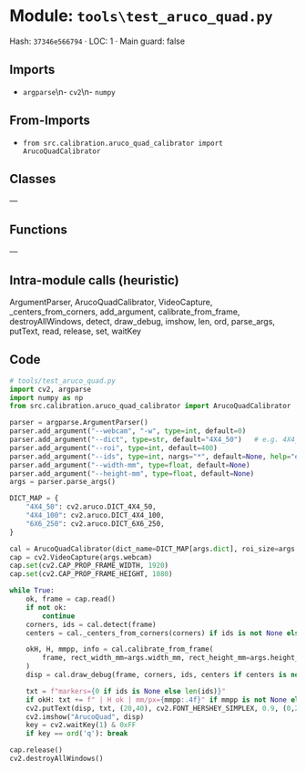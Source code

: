 # Module: `tools\test_aruco_quad.py`
Hash: `37346e566794` · LOC: 1 · Main guard: false

## Imports
- `argparse`\n- `cv2`\n- `numpy`

## From-Imports
- `from src.calibration.aruco_quad_calibrator import ArucoQuadCalibrator`

## Classes
—

## Functions
—

## Intra-module calls (heuristic)
ArgumentParser, ArucoQuadCalibrator, VideoCapture, _centers_from_corners, add_argument, calibrate_from_frame, destroyAllWindows, detect, draw_debug, imshow, len, ord, parse_args, putText, read, release, set, waitKey

## Code
```python
# tools/test_aruco_quad.py
import cv2, argparse
import numpy as np
from src.calibration.aruco_quad_calibrator import ArucoQuadCalibrator

parser = argparse.ArgumentParser()
parser.add_argument("--webcam", "-w", type=int, default=0)
parser.add_argument("--dict", type=str, default="4X4_50")   # e.g. 4X4_50, 6X6_250
parser.add_argument("--roi", type=int, default=400)
parser.add_argument("--ids", type=int, nargs="*", default=None, help="expected 4 ids, e.g., --ids 0 1 2 3")
parser.add_argument("--width-mm", type=float, default=None)
parser.add_argument("--height-mm", type=float, default=None)
args = parser.parse_args()

DICT_MAP = {
    "4X4_50": cv2.aruco.DICT_4X4_50,
    "4X4_100": cv2.aruco.DICT_4X4_100,
    "6X6_250": cv2.aruco.DICT_6X6_250,
}

cal = ArucoQuadCalibrator(dict_name=DICT_MAP[args.dict], roi_size=args.roi, expected_ids=args.ids, debug=True)
cap = cv2.VideoCapture(args.webcam)
cap.set(cv2.CAP_PROP_FRAME_WIDTH, 1920)
cap.set(cv2.CAP_PROP_FRAME_HEIGHT, 1080)

while True:
    ok, frame = cap.read()
    if not ok:
        continue
    corners, ids = cal.detect(frame)
    centers = cal._centers_from_corners(corners) if ids is not None else None

    okH, H, mmpp, info = cal.calibrate_from_frame(
        frame, rect_width_mm=args.width_mm, rect_height_mm=args.height_mm
    )
    disp = cal.draw_debug(frame, corners, ids, centers if centers is not None else None, H if okH else None)

    txt = f"markers={0 if ids is None else len(ids)}"
    if okH: txt += f" | H ok | mm/px={mmpp:.4f}" if mmpp is not None else " | H ok"
    cv2.putText(disp, txt, (20,40), cv2.FONT_HERSHEY_SIMPLEX, 0.9, (0,255,0) if okH else (0,0,255), 2)
    cv2.imshow("ArucoQuad", disp)
    key = cv2.waitKey(1) & 0xFF
    if key == ord('q'): break

cap.release()
cv2.destroyAllWindows()

```

